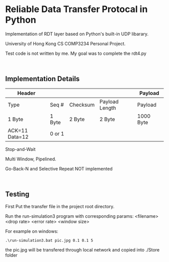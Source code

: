 # Reliable Data Transfer Protocal in Python

Implementation of RDT layer based on Python's built-in UDP libarary.

University of Hong Kong CS COMP3234 Personal Project.

Test code is not written by me. My goal was to complete the rdt4.py

<br>

## Implementation Details

| Header |   |   |   | Payload |
| ------ | - | - | - | ------- |
| Type | Seq # | Checksum | Payload Length | Payload |
| 1 Byte | 1 Byte | 2 Byte | 2 Byte | 1000 Byte |
| ACK=11 Data=12 | 0 or 1 |

Stop-and-Wait

Multi Window, Pipelined.

Go-Back-N and Selective Repeat NOT implemented

<br>

## Testing

First Put the transfer file in the project root directory.

Run the run-simulation3 program with corresponding params: \<filename\> \<drop rate\> \<error rate\> \<window size\>

For example on windows:
```
.\run-simulation3.bat pic.jpg 0.1 0.1 5
```

the pic.jpg will be transfered through local network and copied into ./Store folder